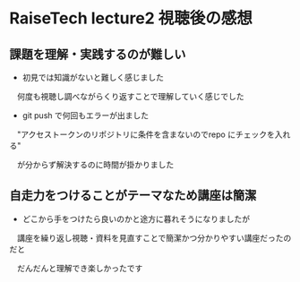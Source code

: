 # RaiseTech lecture2 視聴後の感想


## 課題を理解・実践するのが難しい

- 初見では知識がないと難しく感じました

　何度も視聴し調べながらくり返すことで理解していく感じでした

- git push で何回もエラーが出ました
 
　"アクセストークンのリポジトリに条件を含まないのでrepo にチェックを入れる"

 　が分からず解決するのに時間が掛かりました


## 自走力をつけることがテーマなため講座は簡潔


- どこから手をつけたら良いのかと途方に暮れそうになりましたが

　講座を繰り返し視聴・資料を見直すことで簡潔かつ分かりやすい講座だったのだと

　だんだんと理解でき楽しかったです

